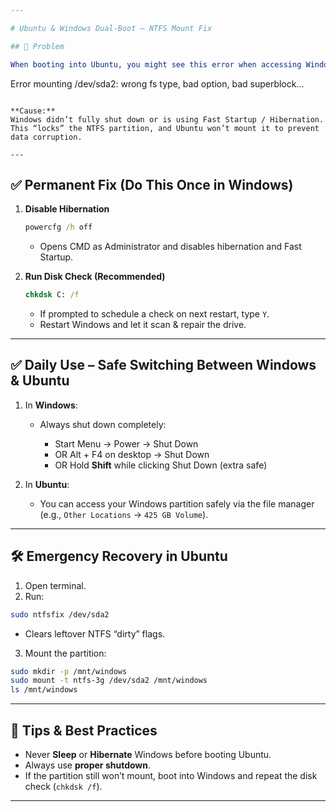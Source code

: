 ```yaml
---

# Ubuntu & Windows Dual-Boot – NTFS Mount Fix

## 🛑 Problem

When booting into Ubuntu, you might see this error when accessing Windows files:

```
Error mounting /dev/sda2: wrong fs type, bad option, bad superblock...
```

**Cause:**
Windows didn’t fully shut down or is using Fast Startup / Hibernation. This “locks” the NTFS partition, and Ubuntu won’t mount it to prevent data corruption.

---
```


## ✅ Permanent Fix (Do This Once in Windows)

1. **Disable Hibernation**

   ```cmd
   powercfg /h off
   ```

   * Opens CMD as Administrator and disables hibernation and Fast Startup.

2. **Run Disk Check (Recommended)**

   ```cmd
   chkdsk C: /f
   ```

   * If prompted to schedule a check on next restart, type `Y`.
   * Restart Windows and let it scan & repair the drive.

---

## ✅ Daily Use – Safe Switching Between Windows & Ubuntu

1. In **Windows**:

   * Always shut down completely:

     * Start Menu → Power → Shut Down
     * OR Alt + F4 on desktop → Shut Down
     * OR Hold **Shift** while clicking Shut Down (extra safe)

2. In **Ubuntu**:

   * You can access your Windows partition safely via the file manager (e.g., `Other Locations` → `425 GB Volume`).

---

## 🛠 Emergency Recovery in Ubuntu

1. Open terminal.
2. Run:

```bash
sudo ntfsfix /dev/sda2
```

* Clears leftover NTFS “dirty” flags.

3. Mount the partition:

```bash
sudo mkdir -p /mnt/windows
sudo mount -t ntfs-3g /dev/sda2 /mnt/windows
ls /mnt/windows
```

---

## 🧠 Tips & Best Practices

* Never **Sleep** or **Hibernate** Windows before booting Ubuntu.
* Always use **proper shutdown**.
* If the partition still won’t mount, boot into Windows and repeat the disk check (`chkdsk /f`).

---
